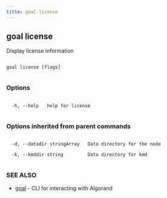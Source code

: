 ```yaml
---
title: goal license
---
```


## goal license



Display license information




```

goal license [flags]


```



### Options




```

  -h, --help   help for license


```



### Options inherited from parent commands




```

  -d, --datadir stringArray   Data directory for the node

  -k, --kmddir string         Data directory for kmd


```



### SEE ALSO



* [goal](../../goal/goal/)	 - CLI for interacting with Algorand



